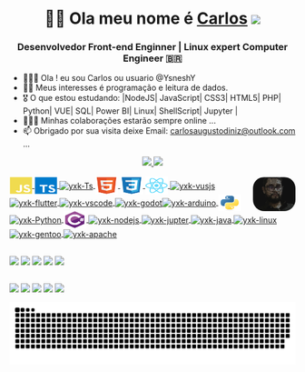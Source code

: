 <h1 align="center">🧑‍💻 Ola meu nome é <a href="https://github.com/ysneshy" target="_blank">Carlos</a>
<img src="https://github.com/blackcater/blackcater/raw/main/images/Hi.gif" height="32"/></h1>
<h3 align="center">Desenvolvedor Front-end Enginner | Linux expert Computer Engineer 🇧🇷 </h3>

- 👨🏾‍🎓 Ola ! eu sou Carlos ou usuario @YsneshY
- 🧑‍💻 Meus interesses é programação e leitura de dados.
- 🎖️ O que estou estudando: |NodeJS| JavaScript| CSS3| HTML5| PHP| Python| VUE| SQL| Power BI| Linux| ShellScript| Jupyter |
- 🧑🏾‍🔧 Minhas colaborações estarão sempre online ...
- 📫 Obrigado por sua visita deixe Email: carlosaugustodiniz@outlook.com ...

<div align="center">

  <a href="https://github.com/ysneshy">
  <img height="180em" src="https://github-readme-stats.vercel.app/api?username=ysneshy&show_icons=true&theme=gruvbox&include_all_commits=true&count_private=true"/>
  <img height="180em" src="https://github-readme-stats.vercel.app/api/top-langs/?username=rafaballerini&layout=compact&langs_count=7&theme=gruvbox"/>
</div>
<div style="display: inline_block"><br>
 <img align="right" alt="yxk-pic" height="60" style="border-radius:20px;" src="https://github.com/ysneshy/ysneshy/blob/main/301658553_1624630064598940_7193217128570879482_n.jpg">
 <img align="center" alt="yxk-Js" height="30" width="40" src="https://raw.githubusercontent.com/devicons/devicon/master/icons/javascript/javascript-plain.svg">
 <img align="center" alt="yxk-Ts" height="30" width="40" src="https://raw.githubusercontent.com/devicons/devicon/master/icons/typescript/typescript-plain.svg">
<img align="center" alt="yxk-Ts" height="30" width="40" src="https://cdn.jsdelivr.net/gh/devicons/devicon/icons/laravel/laravel-plain.svg" />
<img align="center" alt="yxk-HTML5" height="30" width="40" src="https://raw.githubusercontent.com/devicons/devicon/master/icons/html5/html5-original.svg">
 <img align="center" alt="yxk-CSS3" height="30" width="40" src="https://raw.githubusercontent.com/devicons/devicon/master/icons/css3/css3-original.svg">
  <img align="center" alt="yxk-React" height="30" width="40" src="https://raw.githubusercontent.com/devicons/devicon/master/icons/react/react-original.svg"> 
 <img align="center" alt="yxk-vusjs" height="30" width="40" src="https://cdn.jsdelivr.net/gh/devicons/devicon/icons/vuejs/vuejs-original.svg" />
 <img align="center" alt="yxk-flutter" height="30" width="40" src="https://cdn.jsdelivr.net/gh/devicons/devicon/icons/flutter/flutter-original.svg" />  
  <img align="center" alt="yxk-vscode" height="30" width="40" src="https://cdn.jsdelivr.net/gh/devicons/devicon/icons/vscode/vscode-original.svg" />   
  <img align="center" alt="yxk-godot" height="30" width="40" src="https://cdn.jsdelivr.net/gh/devicons/devicon/icons/godot/godot-original.svg" /><img align="center" alt="yxk-arduino" height="30" width="40" src="https://cdn.jsdelivr.net/gh/devicons/devicon/icons/arduino/arduino-original-wordmark.svg" /> <img align="center" alt="yxk-Python" height="30" width="40" src="https://raw.githubusercontent.com/devicons/devicon/master/icons/python/python-original.svg">
 <img align="center" alt="yxk-Python" height="30" width="40" src="https://cdn.jsdelivr.net/gh/devicons/devicon/icons/php/php-original.svg" />
 <img align="center" alt="yxk-Csharp" height="30" width="40" src="https://raw.githubusercontent.com/devicons/devicon/master/icons/csharp/csharp-original.svg">
  <img align="center" alt="yxk-nodejs" height="30" width="40"src="https://cdn.jsdelivr.net/gh/devicons/devicon/icons/nodejs/nodejs-original.svg" />
  <img align="center" alt="yxk-jupter" height="30" width="40" src="https://cdn.jsdelivr.net/gh/devicons/devicon/icons/jupyter/jupyter-original-wordmark.svg" />
   <img align="center" alt="yxk-java" height="30" width="40" src="https://cdn.jsdelivr.net/gh/devicons/devicon/icons/java/java-original.svg" />
   <img align="center" alt="yxk-linux" height="30" width="40" src="https://cdn.jsdelivr.net/gh/devicons/devicon/icons/linux/linux-original.svg" />
  <img align="center" alt="yxk-gentoo" height="30" width="40" src="https://cdn.jsdelivr.net/gh/devicons/devicon/icons/gentoo/gentoo-plain.svg" />
  <img align="center" alt="yxk-apache" height="30" width="40" src="https://cdn.jsdelivr.net/gh/devicons/devicon/icons/apache/apache-original.svg" />
  </div>

  ##

<div>
  <a href="https://www.youtube.com/channel/UCiZ5qCAO5aATSZD8XjLz1pQ" target="_blank"><img src="https://img.shields.io/badge/YouTube-FF0000?style=for-the-badge&logo=youtube&logoColor=white" target="_blank"></a>
  <a href="https://instagram.com/ysneshy" target="_blank"><img src="https://img.shields.io/badge/-Instagram-%23E4405F?style=for-the-badge&logo=instagram&logoColor=white" target="_blank"></a>
  <a href = "mailto:ysneshy@gmail.com"><img src="https://img.shields.io/badge/-Gmail-%23333?style=for-the-badge&logo=gmail&logoColor=white" target="_blank"></a>
  <a href="https://www.linkedin.com/in/ysneshy" target="_blank"><img src="https://img.shields.io/badge/-LinkedIn-%230077B5?style=for-the-badge&logo=linkedin&logoColor=white" target="_blank"></a>
  <a href="https://www.facebook.com/ysneshy" target="_blank"><img src="https://img.shields.io/badge/Facebook-1877F2?style=for-the-badge&logo=facebook&logoColor=white" target="_blank"></a>

  ##

<img height="130em" src="https://github-profile-summary-cards.vercel.app/api/cards/productive-time?username=ysneshy&theme=solarized_dark"/>
<img height="13em" src="https://github-profile-summary-cards.vercel.app/api/cards/most-commit-language?username=daniilshat&theme=solarized_dark"/>
<img height="13em" src="https://github-profile-summary-cards.vercel.app/api/cards/repos-per-language?username=daniilshat&theme=solarized_dark"/>
<img height="13em" src="https://github-profile-summary-cards.vercel.app/api/cards/profile-details?username=ysneshy&theme=solarized_dark"/>
<img height="13em" src="https://github-profile-summary-cards.vercel.app/api/cards/stats?username=ysneshy&theme=solarized_dark"/>



![Snake animation](https://github.com/ysneshy/ysneshy/blob/main/github-contribution-grid-snake.svg)


</div>

